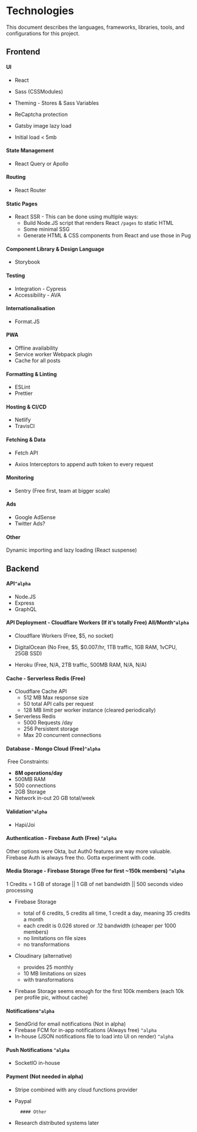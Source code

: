 # Technologies

This document describes the languages, frameworks, libraries, tools, and configurations for this project.

## Frontend

#### UI

- React
- Sass (CSSModules)

- Theming - Stores & Sass Variables
- ReCaptcha protection
- Gatsby image lazy load
- Initial load < 5mb

#### State Management

- React Query or Apollo

#### Routing

- React Router

#### Static Pages

- React SSR - This can be done using multiple ways:
  - Build Node.JS script that renders React `/pages` to static HTML
  - Some minimal SSG
  - Generate HTML & CSS components from React and use those in Pug

#### Component Library & Design Language

- Storybook

#### Testing

- Integration - Cypress
- Accessibility - AVA

#### Internationalisation

- Format.JS

#### PWA

- Offline availability
- Service worker Webpack plugin
- Cache for all posts

#### Formatting & Linting

- ESLint
- Prettier

#### Hosting & CI/CD

- Netlify
- TravisCI

#### Fetching & Data

- Fetch API

- Axios Interceptors to append auth token to every request

#### Monitoring

- Sentry (Free first, team at bigger scale)

#### Ads

- Google AdSense
- Twitter Ads?

#### Other

Dynamic importing and lazy loading (React suspense)

## Backend

#### API`^alpha`

- Node.JS
- Express
- GraphQL

#### API Deployment - Cloudflare Workers (If it's totally Free) All/Month`^alpha`

- Cloudflare Workers (Free, \$5, no socket)

- DigitalOcean (No Free, $5, $0.007/hr, 1TB traffic, 1GB RAM, 1vCPU, 25GB SSD)
- Heroku (Free, N/A, 2TB traffic, 500MB RAM, N/A, N/A)

#### Cache - Serverless Redis (Free)

- Cloudflare Cache API
  - 512 MB Max response size
  - 50 total API calls per request
  - 128 MB limit per worker instance (cleared periodically)
- Serverless Redis
  - 5000 Requests /day
  - 256 Persistent storage
  - Max 20 concurrent connections

#### Database - Mongo Cloud (Free)`^alpha`

​ Free Constraints:

- **8M operations/day**
- 500MB RAM
- 500 connections
- 2GB Storage
- Network in-out 20 GB total/week

#### Validation`^alpha`

- Hapi/Joi

#### Authentication - Firebase Auth (Free) `^alpha`

Other options were Okta, but Auth0 features are way more valuable. Firebase Auth is always free tho. Gotta experiment with code.

#### Media Storage - Firebase Storage (Free for first ~150k members) `^alpha`

1 Credits = 1 GB of storage || 1 GB of net bandwidth || 500 seconds video processing

- Firebase Storage

  - total of 6 credits, 5 credits all time, 1 credit a day, meaning 35 credits a month
  - each credit is 0.026 stored or .12 bandwidth (cheaper per 1000 members)
  - no limitations on file sizes
  - no transformations

- Cloudinary (alternative)
  - provides 25 monthly
  - 10 MB limitations on sizes
  - with transformations
- Firebase Storage seems enough for the first 100k members (each 10k per profile pic, without cache)

#### Notifications`^alpha`

- SendGrid for email notifications (Not in alpha)
- Firebase FCM for in-app notifications (Always free) `^alpha`
- In-house (JSON notifications file to load into UI on render) `^alpha`

#### Push Notifications `^alpha`

- SocketIO in-house

#### Payment (Not needed in alpha)

- Stripe combined with any cloud functions provider

- Paypal

      	#### Other

- Research distributed systems later
